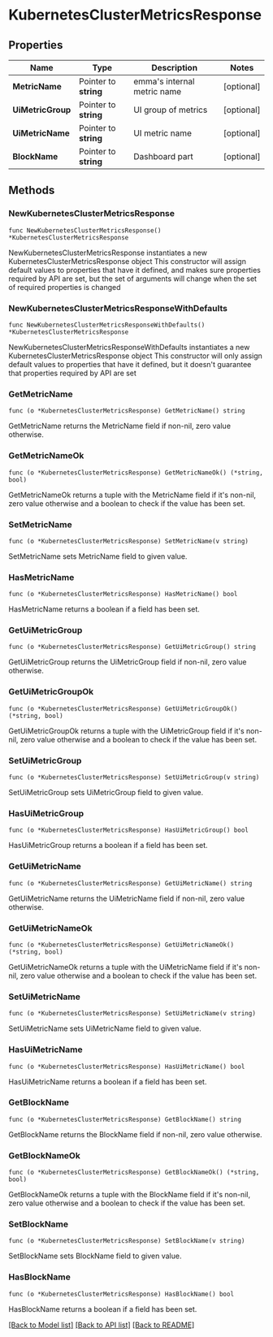 # KubernetesClusterMetricsResponse

## Properties

Name | Type | Description | Notes
------------ | ------------- | ------------- | -------------
**MetricName** | Pointer to **string** | emma&#39;s internal metric name | [optional] 
**UiMetricGroup** | Pointer to **string** | UI group of metrics | [optional] 
**UiMetricName** | Pointer to **string** | UI metric name | [optional] 
**BlockName** | Pointer to **string** | Dashboard part | [optional] 

## Methods

### NewKubernetesClusterMetricsResponse

`func NewKubernetesClusterMetricsResponse() *KubernetesClusterMetricsResponse`

NewKubernetesClusterMetricsResponse instantiates a new KubernetesClusterMetricsResponse object
This constructor will assign default values to properties that have it defined,
and makes sure properties required by API are set, but the set of arguments
will change when the set of required properties is changed

### NewKubernetesClusterMetricsResponseWithDefaults

`func NewKubernetesClusterMetricsResponseWithDefaults() *KubernetesClusterMetricsResponse`

NewKubernetesClusterMetricsResponseWithDefaults instantiates a new KubernetesClusterMetricsResponse object
This constructor will only assign default values to properties that have it defined,
but it doesn't guarantee that properties required by API are set

### GetMetricName

`func (o *KubernetesClusterMetricsResponse) GetMetricName() string`

GetMetricName returns the MetricName field if non-nil, zero value otherwise.

### GetMetricNameOk

`func (o *KubernetesClusterMetricsResponse) GetMetricNameOk() (*string, bool)`

GetMetricNameOk returns a tuple with the MetricName field if it's non-nil, zero value otherwise
and a boolean to check if the value has been set.

### SetMetricName

`func (o *KubernetesClusterMetricsResponse) SetMetricName(v string)`

SetMetricName sets MetricName field to given value.

### HasMetricName

`func (o *KubernetesClusterMetricsResponse) HasMetricName() bool`

HasMetricName returns a boolean if a field has been set.

### GetUiMetricGroup

`func (o *KubernetesClusterMetricsResponse) GetUiMetricGroup() string`

GetUiMetricGroup returns the UiMetricGroup field if non-nil, zero value otherwise.

### GetUiMetricGroupOk

`func (o *KubernetesClusterMetricsResponse) GetUiMetricGroupOk() (*string, bool)`

GetUiMetricGroupOk returns a tuple with the UiMetricGroup field if it's non-nil, zero value otherwise
and a boolean to check if the value has been set.

### SetUiMetricGroup

`func (o *KubernetesClusterMetricsResponse) SetUiMetricGroup(v string)`

SetUiMetricGroup sets UiMetricGroup field to given value.

### HasUiMetricGroup

`func (o *KubernetesClusterMetricsResponse) HasUiMetricGroup() bool`

HasUiMetricGroup returns a boolean if a field has been set.

### GetUiMetricName

`func (o *KubernetesClusterMetricsResponse) GetUiMetricName() string`

GetUiMetricName returns the UiMetricName field if non-nil, zero value otherwise.

### GetUiMetricNameOk

`func (o *KubernetesClusterMetricsResponse) GetUiMetricNameOk() (*string, bool)`

GetUiMetricNameOk returns a tuple with the UiMetricName field if it's non-nil, zero value otherwise
and a boolean to check if the value has been set.

### SetUiMetricName

`func (o *KubernetesClusterMetricsResponse) SetUiMetricName(v string)`

SetUiMetricName sets UiMetricName field to given value.

### HasUiMetricName

`func (o *KubernetesClusterMetricsResponse) HasUiMetricName() bool`

HasUiMetricName returns a boolean if a field has been set.

### GetBlockName

`func (o *KubernetesClusterMetricsResponse) GetBlockName() string`

GetBlockName returns the BlockName field if non-nil, zero value otherwise.

### GetBlockNameOk

`func (o *KubernetesClusterMetricsResponse) GetBlockNameOk() (*string, bool)`

GetBlockNameOk returns a tuple with the BlockName field if it's non-nil, zero value otherwise
and a boolean to check if the value has been set.

### SetBlockName

`func (o *KubernetesClusterMetricsResponse) SetBlockName(v string)`

SetBlockName sets BlockName field to given value.

### HasBlockName

`func (o *KubernetesClusterMetricsResponse) HasBlockName() bool`

HasBlockName returns a boolean if a field has been set.


[[Back to Model list]](../README.md#documentation-for-models) [[Back to API list]](../README.md#documentation-for-api-endpoints) [[Back to README]](../README.md)


